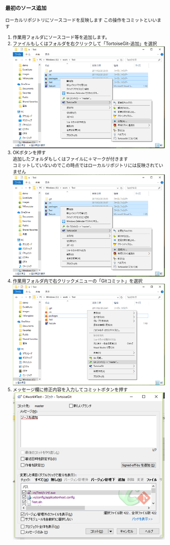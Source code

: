 ### 最初のソース追加

ローカルリポジトリにソースコードを反映します
この操作をコミットといいます

1. 作業用フォルダにソースコード等を追加します。
2. ファイルもしくはフォルダを右クリックして「TortoiseGit-追加」を選択  
![add1](./images/add1.png)  
3. OKボタンを押す  
追加したフォルダもしくはファイルに＋マークが付きます  
コミットしていないのでこの時点ではローカルリポジトリには反映されていません  
![add2](./images/add1.png)  
4. 作業用フォルダ内で右クリックメニューの「Gitコミット」を選択
![commit1](./images/commit1.png)  
5. メッセージ欄に修正内容を入力してコミットボタンを押す  
![commit2](./images/commit2.png)  
